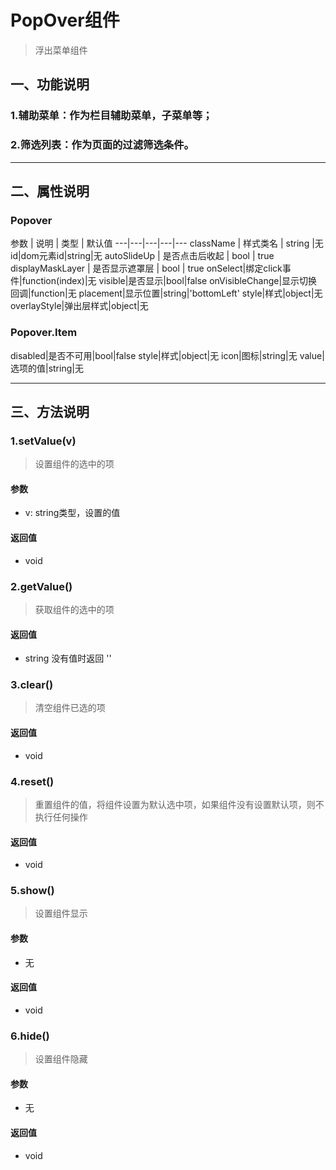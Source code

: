 # PopOver组件
> 浮出菜单组件
## 一、功能说明
### 1.辅助菜单：作为栏目辅助菜单，子菜单等；
### 2.筛选列表：作为页面的过滤筛选条件。
---

## 二、属性说明

### Popover

参数 | 说明 | 类型 | 默认值
---|---|---|---|---
className | 样式类名 | string |无
id|dom元素id|string|无
autoSlideUp | 是否点击后收起 | bool | true
displayMaskLayer | 是否显示遮罩层 | bool | true
onSelect|绑定click事件|function(index)|无
visible|是否显示|bool|false
onVisibleChange|显示切换回调|function|无
placement|显示位置|string|'bottomLeft'
style|样式|object|无
overlayStyle|弹出层样式|object|无


### Popover.Item
disabled|是否不可用|bool|false
style|样式|object|无
icon|图标|string|无
value|选项的值|string|无

---


## 三、方法说明
### 1.setValue(v)
> 设置组件的选中的项

#### 参数
- v: string类型，设置的值

#### 返回值
- void

### 2.getValue()
> 获取组件的选中的项

#### 返回值
- string 没有值时返回 ''

### 3.clear()
> 清空组件已选的项

#### 返回值
- void

### 4.reset()
> 重置组件的值，将组件设置为默认选中项，如果组件没有设置默认项，则不执行任何操作

#### 返回值
- void


### 5.show()
> 设置组件显示

#### 参数
- 无

#### 返回值
- void

### 6.hide()
> 设置组件隐藏

#### 参数
- 无

#### 返回值
- void
